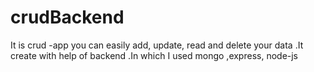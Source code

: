 # crudBackend
It is  crud -app you can easily add, update, read and delete your data .It create with help of backend .In which  I used  mongo ,express, node-js
